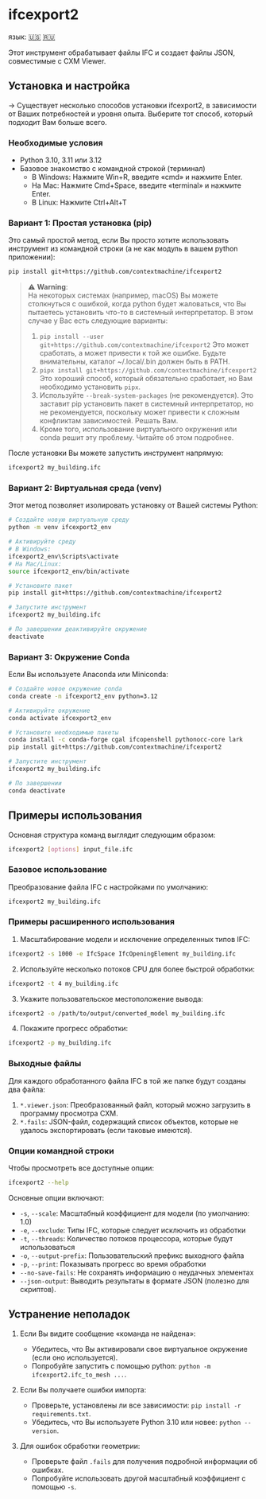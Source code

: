 # ifcexport2 

язык: [🇺🇸](README.md) [ 🇷🇺](README-ru.md)


Этот инструмент обрабатывает файлы IFC и создает файлы JSON, совместимые с CXM Viewer.

## Установка и настройка
→
Существует несколько способов установки ifcexport2, в зависимости от Ваших потребностей и уровня опыта. Выберите тот способ, который подходит Вам больше всего.

### Необходимые условия

- Python 3.10, 3.11 или 3.12
- Базовое знакомство с командной строкой (терминал)
  - В Windows: Нажмите Win+R, введите «cmd» и нажмите Enter.
  - На Mac: Нажмите Cmd+Space, введите «terminal» и нажмите Enter.
  - В Linux: Нажмите Ctrl+Alt+T

### Вариант 1: Простая установка (pip)

Это самый простой метод, если Вы просто хотите использовать инструмент из командной строки (а не как модуль в вашем python приложении):

```bash
pip install git+https://github.com/contextmachine/ifcexport2 
```


> :warning: **Warning**: <br>
На некоторых системах (например, macOS) Вы можете столкнуться с ошибкой, когда python будет жаловаться, что Вы пытаетесь установить что-то в системный интерпретатор.
> В этом случае у Вас есть следующие варианты:
> 1. `pip install --user git+https://github.com/contextmachine/ifcexport2` Это может сработать, а может привести к той же ошибке. Будьте внимательны, каталог ~/.local/.bin должен быть в PATH.
> 2. `pipx install git+https://github.com/contextmachine/ifcexport2` Это хороший способ, который обязательно сработает, но Вам необходимо установить `pipx`.
> 3. Используйте `--break-system-packages` (не рекомендуется). Это заставит pip установить пакет в системный интерпретатор, но не рекомендуется, поскольку может привести к сложным конфликтам зависимостей. Решать Вам.
> 4. Кроме того, использование виртуального окружения или conda решит эту проблему. Читайте об этом подробнее.



После установки Вы можете запустить инструмент напрямую:
```bash
ifcexport2 my_building.ifc
```


### Вариант 2: Виртуальная среда (venv)

Этот метод позволяет изолировать установку от Вашей системы Python:

```bash
# Создайте новую виртуальную среду
python -m venv ifcexport2_env

# Активируйте среду
# В Windows:
ifcexport2_env\Scripts\activate
# На Mac/Linux:
source ifcexport2_env/bin/activate

# Установите пакет
pip install git+https://github.com/contextmachine/ifcexport2 

# Запустите инструмент
ifcexport2 my_building.ifc

# По завершении деактивируйте окружение
deactivate
```

### Вариант 3: Окружение Conda

Если Вы используете Anaconda или Miniconda:

```bash
# Создайте новое окружение conda
conda create -n ifcexport2_env python=3.12

# Активируйте окружение
conda activate ifcexport2_env

# Установите необходимые пакеты
conda install -c conda-forge cgal ifcopenshell pythonocc-core lark
pip install git+https://github.com/contextmachine/ifcexport2 

# Запустите инструмент
ifcexport2 my_building.ifc

# По завершении
conda deactivate
```

## Примеры использования

Основная структура команд выглядит следующим образом:
```bash
ifcexport2 [options] input_file.ifc
```

### Базовое использование

Преобразование файла IFC с настройками по умолчанию:
```bash
ifcexport2 my_building.ifc
```

### Примеры расширенного использования

1. Масштабирование модели и исключение определенных типов IFC:
```bash
ifcexport2 -s 1000 -e IfcSpace IfcOpeningElement my_building.ifc
```

2. Используйте несколько потоков CPU для более быстрой обработки:
```bash
ifcexport2 -t 4 my_building.ifc
```

3. Укажите пользовательское местоположение вывода:
```bash
ifcexport2 -o /path/to/output/converted_model my_building.ifc
```

4. Покажите прогресс обработки:
```bash
ifcexport2 -p my_building.ifc
```

### Выходные файлы

Для каждого обработанного файла IFC в той же папке будут созданы два файла:

1. `*.viewer.json`: Преобразованный файл, который можно загрузить в программу просмотра CXM.
2. `*.fails`: JSON-файл, содержащий список объектов, которые не удалось экспортировать (если таковые имеются).

### Опции командной строки

Чтобы просмотреть все доступные опции:
```bash
ifcexport2 --help
```

Основные опции включают:
- `-s`, `--scale`: Масштабный коэффициент для модели (по умолчанию: 1.0)
- `-e`, `--exclude`: Типы IFC, которые следует исключить из обработки
- `-t`, `--threads`: Количество потоков процессора, которые будут использоваться
- `-o`, `--output-prefix`: Пользовательский префикс выходного файла
- `-p`, `--print`: Показывать прогресс во время обработки
- `--no-save-fails`: Не сохранять информацию о неудачных элементах
- `--json-output`: Выводить результаты в формате JSON (полезно для скриптов).

## Устранение неполадок

1. Если Вы видите сообщение «команда не найдена»:
   - Убедитесь, что Вы активировали свое виртуальное окружение (если оно используется).
   - Попробуйте запустить с помощью python: `python -m ifcexport2.ifc_to_mesh ...`.

2. Если Вы получаете ошибки импорта:
   - Проверьте, установлены ли все зависимости: `pip install -r requirements.txt`.
   - Убедитесь, что Вы используете Python 3.10 или новее: `python --version`.

3. Для ошибок обработки геометрии:
   - Проверьте файл `.fails` для получения подробной информации об ошибках.
   - Попробуйте использовать другой масштабный коэффициент с помощью `-s`.
